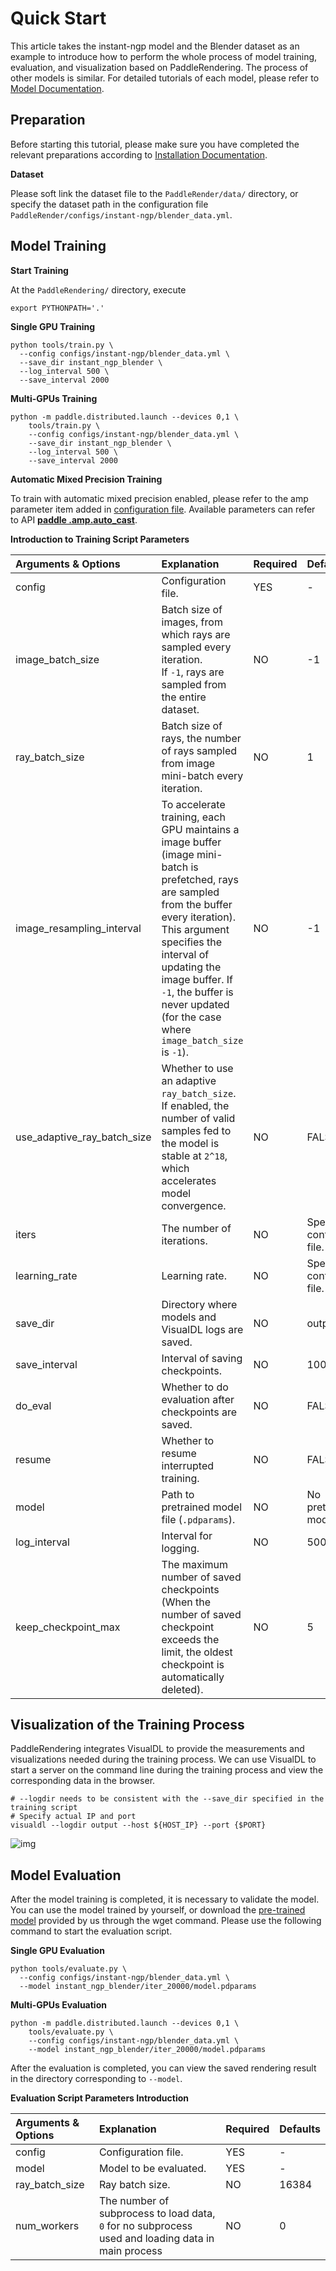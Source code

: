 # Quick Start

This article takes the instant-ngp model and the Blender dataset as an example to introduce how to perform the whole process of model training, evaluation, and visualization based on PaddleRendering. The process of other models is similar. For detailed tutorials of each model, please refer to [Model Documentation](./models).

## Preparation

Before starting this tutorial, please make sure you have completed the relevant preparations according to [Installation Documentation](./installation_EN.md).

**Dataset**

Please soft link the dataset file to the `PaddleRender/data/` directory, or specify the dataset path in the configuration file `PaddleRender/configs/instant-ngp/blender_data.yml`.

## Model Training

**Start Training**

At the `PaddleRendering/` directory, execute

```shell
export PYTHONPATH='.'
```

**Single GPU Training**

```shell
python tools/train.py \
  --config configs/instant-ngp/blender_data.yml \
  --save_dir instant_ngp_blender \
  --log_interval 500 \
  --save_interval 2000
```

**Multi-GPUs Training**

```shell
python -m paddle.distributed.launch --devices 0,1 \
    tools/train.py \
    --config configs/instant-ngp/blender_data.yml \
    --save_dir instant_ngp_blender \
    --log_interval 500 \
    --save_interval 2000
```

**Automatic Mixed Precision Training**

To train with automatic mixed precision enabled, please refer to the amp parameter item added in [configuration file](../configs/instant-ngp/blender_data.yml#L8-#L13). Available parameters can refer to API **[paddle .amp.auto_cast](https://www.paddlepaddle.org.cn/documentation/docs/en/develop/api/paddle/amp/auto_cast_en.html)**.

**Introduction to Training Script Parameters**

| Arguments & Options         | Explanation                                                                                                                                                                                                                                                                                               | Required | Defaults                         |
|:----------------------------|:----------------------------------------------------------------------------------------------------------------------------------------------------------------------------------------------------------------------------------------------------------------------------------------------------------|:---------|:---------------------------------|
| config                      | Configuration file.                                                                                                                                                                                                                                                                                       | YES      | -                                |
| image_batch_size            | Batch size of images, from which rays are sampled every iteration.<br>If `-1`, rays are sampled from the entire dataset.                                                                                                                                                                                  | NO       | -1                               |
| ray_batch_size              | Batch size of rays, the number of rays sampled from image mini-batch every iteration.                                                                                                                                                                                                                     | NO       | 1                                |
| image_resampling_interval   | To accelerate training, each GPU maintains a image buffer (image mini-batch is prefetched, rays are sampled from the buffer every iteration).<br>This argument specifies the interval of updating the image buffer. If `-1`, the buffer is never updated (for the case where `image_batch_size` is `-1`). | NO       | -1                               |
| use_adaptive_ray_batch_size | Whether to use an adaptive `ray_batch_size`.<br>If enabled, the number of valid samples fed to the model is stable at `2^18`, which accelerates model convergence.                                                                                                                                        | NO       | FALSE                            |
| iters                       | The number of iterations.                                                                                                                                                                                                                                                                                 | NO       | Specified in configuration file. |
| learning_rate               | Learning rate.                                                                                                                                                                                                                                                                                            | NO       | Specified in configuration file. |
| save_dir                    | Directory where models and VisualDL logs are saved.                                                                                                                                                                                                                                                       | NO       | output                           |
| save_interval               | Interval of saving checkpoints.                                                                                                                                                                                                                                                                           | NO       | 1000                             |
| do_eval                     | Whether to do evaluation after checkpoints are saved.                                                                                                                                                                                                                                                     | NO       | FALSE                            |
| resume                      | Whether to resume interrupted training.                                                                                                                                                                                                                                                                   | NO       | FALSE                            |
| model                       | Path to pretrained model file (`.pdparams`).                                                                                                                                                                                                                                                              | NO       | No pretrained model.             |
| log_interval                | Interval for logging.                                                                                                                                                                                                                                                                                     | NO       | 500                              |
| keep_checkpoint_max         | The maximum number of saved checkpoints (When the number of saved checkpoint exceeds the limit, the oldest checkpoint is automatically deleted).                                                                                                                                                          | NO       | 5                                |


## Visualization of the Training Process

PaddleRendering integrates VisualDL to provide the measurements and visualizations needed during the training process. We can use VisualDL to start a server on the command line during the training process and view the corresponding data in the browser.

```shell
# --logdir needs to be consistent with the --save_dir specified in the training script
# Specify actual IP and port
visualdl --logdir output --host ${HOST_IP} --port {$PORT}
```

![img](https://user-images.githubusercontent.com/95727760/225497088-244c8c06-5b2c-4dc8-beea-c6df1e8a7d2f.png)

## Model Evaluation

After the model training is completed, it is necessary to validate the model. You can use the model trained by yourself, or download the [pre-trained model](https://paddle3d.bj.bcebos.com/render/models/instant_ngp/instant_ngp_blender/model.pdparams) provided by us through the wget command. Please use the following command to start the evaluation script.

**Single GPU Evaluation**

```shell
python tools/evaluate.py \
  --config configs/instant-ngp/blender_data.yml \
  --model instant_ngp_blender/iter_20000/model.pdparams
```

**Multi-GPUs Evaluation**

```shell
python -m paddle.distributed.launch --devices 0,1 \
    tools/evaluate.py \
    --config configs/instant-ngp/blender_data.yml \
    --model instant_ngp_blender/iter_20000/model.pdparams
```

After the evaluation is completed, you can view the saved rendering result in the directory corresponding to `--model`.

**Evaluation Script Parameters Introduction**

| Arguments & Options | Explanation                                                                                        | Required | Defaults |
|:--------------------|:---------------------------------------------------------------------------------------------------|:---------|:---------|
| config              | Configuration file.                                                                                | YES      | -        |
| model               | Model to be evaluated.                                                                             | YES      | -        |
| ray_batch_size      | Ray batch size.                                                                                    | NO       | 16384    |
| num_workers         | The number of subprocess to load data, `0` for no subprocess used and loading data in main process | NO       | 0        |

